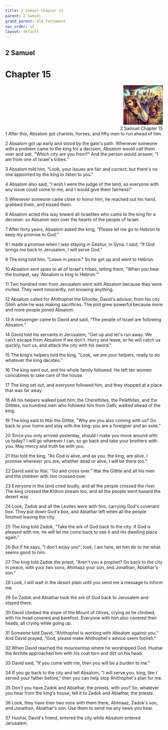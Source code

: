 ```yaml
---
title: 2 Samuel Chapter 15
parent: 2 Samuel
grand_parent: Old Testament
nav_order: 15
layout: default
---
```


## 2 Samuel

# Chapter 15

<div style="clear: both; text-align: right;">
    <img src="/assets/Image/2 Samuel/500/15.jpg" alt="2 Samuel Chapter 15" class="chapter-image" style="max-width: 25%; height: auto;"/>
    <figcaption style="font-size: 14px;">2 Samuel Chapter 15</figcaption>
</div>
1 After this, Absalom got chariots, horses, and fifty men to run ahead of him.

2 Absalom got up early and stood by the gate's path. Whenever someone with a problem came to the king for a decision, Absalom would call them over and ask, "Which city are you from?" And the person would answer, "I am from one of Israel's tribes."

3 Absalom told him, "Look, your issues are fair and correct; but there's no one appointed by the king to listen to you."

4 Absalom also said, "I wish I were the judge of the land, so everyone with any issue could come to me, and I would give them fairness!"

5 Whenever someone came close to honor him, he reached out his hand, grabbed them, and kissed them.

6 Absalom acted this way toward all Israelites who came to the king for a decision: so Absalom won over the hearts of the people of Israel.

7 After forty years, Absalom asked the king, "Please let me go to Hebron to keep my promise to God."

8 I made a promise when I was staying in Geshur, in Syria. I said, "If God brings me back to Jerusalem, I will serve God."

9 The king told him, "Leave in peace." So he got up and went to Hebron.

10 Absalom sent spies to all of Israel's tribes, telling them, "When you hear the trumpet, say 'Absalom is king in Hebron.'"

11 Two hundred men from Jerusalem went with Absalom because they were invited. They went innocently, not knowing anything.

12 Absalom called for Ahithophel the Gilonite, David's advisor, from his city Giloh while he was making sacrifices. The plot grew powerful because more and more people joined Absalom.

13 A messenger came to David and said, "The people of Israel are following Absalom."

14 David told his servants in Jerusalem, "Get up and let's run away. We can't escape from Absalom if we don't. Hurry and leave, or he will catch us quickly, hurt us, and attack the city with his sword."

15 The king's helpers told the king, "Look, we are your helpers, ready to do whatever the king decides."

16 The king went out, and his whole family followed. He left ten women concubines to take care of the house.

17 The king set out, and everyone followed him, and they stopped at a place that was far away.

18 All his helpers walked past him; the Cherethites, the Pelethites, and the Gittites, six hundred men who followed him from Gath, walked ahead of the king.

19 The king said to Ittai the Gittite, "Why are you also coming with us? Go back to your home and stay with the king: you are a foreigner and an exile."

20 Since you only arrived yesterday, should I make you move around with us today? I will go wherever I can, so go back and take your brothers with you. May mercy and truth be with you.

21 Ittai told the king, "As God is alive, and as you, the king, are alive, I promise wherever you are, whether dead or alive, I will be there too."

22 David said to Ittai, "Go and cross over." Ittai the Gittite and all his men and the children with him crossed over.

23 Everyone in the land cried loudly, and all the people crossed the river. The king crossed the Kidron stream too, and all the people went toward the desert way.

24 Look, Zadok and all the Levites were with him, carrying God's covenant box. They put down God's box, and Abiathar left when all the people finished leaving the city.

25 The king told Zadok, "Take the ark of God back to the city. If God is pleased with me, he will let me come back to see it and his dwelling place again."

26 But if he says, "I don't enjoy you"; look, I am here, let him do to me what seems good to him.

27 The king told Zadok the priest, "Aren't you a prophet? Go back to the city in peace, with your two sons, Ahimaaz your son, and Jonathan, Abiathar's son."

28 Look, I will wait in the desert plain until you send me a message to inform me.

29 So Zadok and Abiathar took the ark of God back to Jerusalem and stayed there.

30 David climbed the slope of the Mount of Olives, crying as he climbed, with his head covered and barefoot. Everyone with him also covered their heads, all crying while going up.

31 Someone told David, "Ahithophel is working with Absalom against you." And David prayed, "God, please make Ahithophel's advice seem foolish."

32 When David reached the mountaintop where he worshipped God, Hushai the Archite approached him with his coat torn and dirt on his head.

33 David said, "If you come with me, then you will be a burden to me."

34 If you go back to the city and tell Absalom, "I will serve you, king, like I served your father before," then you can help stop Ahithophel's plan for me.

35 Don't you have Zadok and Abiathar, the priests, with you? So, whatever you hear from the king's house, tell it to Zadok and Abiathar, the priests.

36 Look, they have their two sons with them there, Ahimaaz, Zadok's son, and Jonathan, Abiathar's son. Use them to send me any news you hear.

37 Hushai, David's friend, entered the city while Absalom entered Jerusalem.


